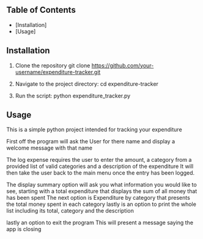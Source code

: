 ## Table of Contents
- [Installation]
- [Usage]


## Installation

1. Clone the repository
git clone https://github.com/your-username/expenditure-tracker.git

2. Navigate to the project directory:
cd expenditure-tracker

3. Run the script:
python expenditure_tracker.py

## Usage

This is a simple python project intended for tracking your expenditure

First off the program will ask the User for there name and display a welcome message with that name

The log expense requires the user to enter the amount, a category from a provided list of valid categories and a description of the expenditure
It will then take the user back to the main menu once the entry has been logged.

The display summary option will ask you what information you would like to see, starting with a total expenditure that displays the sum of all money that has been spent
The next option is Expenditure by category that presents the total money spent in each category
lastly is an option to print the whole list including its total, category and the description

lastly an option to exit the program
This will present a message saying the app is closing
